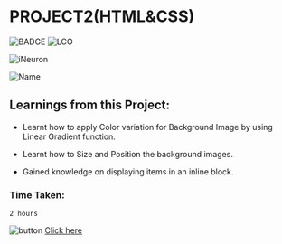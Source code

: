 # PROJECT2(HTML&CSS)
![BADGE](https://img.shields.io/badge/Project2-HTML%26CSS-blue)
![LCO](https://img.shields.io/badge/WEB%20DEVELOPMENT-LCO-success)

![iNeuron](https://img.shields.io/badge/iNeuron-Course-important)

![Name](https://img.shields.io/badge/-Shravya%20Sarugu-ff69b4)

##  Learnings from this Project:

- Learnt how to apply Color variation for Background Image by using Linear Gradient function.

- Learnt how to Size and Position the background images.

- Gained knowledge on displaying items in an inline block.

### Time Taken:
    2 hours

![button](https://img.shields.io/badge/-Live--Link-bluvoilet)
[Click here](http://127.0.0.1:5500/index.html)


